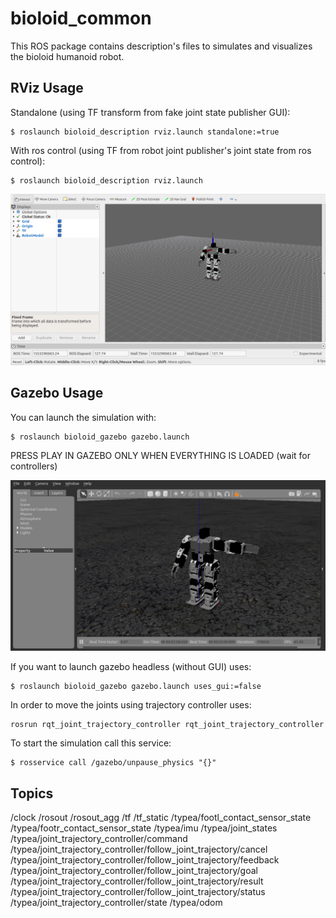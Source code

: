 # bioloid_common
This ROS package contains description's files to simulates and visualizes the bioloid humanoid robot. 


## RViz Usage
Standalone (using TF transform from fake joint state publisher GUI):
```
$ roslaunch bioloid_description rviz.launch standalone:=true
```

With ros control (using TF from robot joint publisher's joint state from ros control):
```
$ roslaunch bioloid_description rviz.launch
```

![system](bioloid_description/assets/images/bioloid_rviz.png)


## Gazebo Usage
You can launch the simulation with:

```
$ roslaunch bioloid_gazebo gazebo.launch
```

PRESS PLAY IN GAZEBO ONLY WHEN EVERYTHING IS LOADED (wait for controllers)

![system](bioloid_gazebo/assets/images/bioloid_gazebo.png)

If you want to launch gazebo headless (without GUI) uses:
```
$ roslaunch bioloid_gazebo gazebo.launch uses_gui:=false
```

In order to move the joints using trajectory controller uses:
```
rosrun rqt_joint_trajectory_controller rqt_joint_trajectory_controller
```

To start the simulation call this service:
```
$ rosservice call /gazebo/unpause_physics "{}" 
```

## Topics
/clock
/rosout
/rosout_agg
/tf
/tf_static
/typea/footl_contact_sensor_state
/typea/footr_contact_sensor_state
/typea/imu
/typea/joint_states
/typea/joint_trajectory_controller/command
/typea/joint_trajectory_controller/follow_joint_trajectory/cancel
/typea/joint_trajectory_controller/follow_joint_trajectory/feedback
/typea/joint_trajectory_controller/follow_joint_trajectory/goal
/typea/joint_trajectory_controller/follow_joint_trajectory/result
/typea/joint_trajectory_controller/follow_joint_trajectory/status
/typea/joint_trajectory_controller/state
/typea/odom



